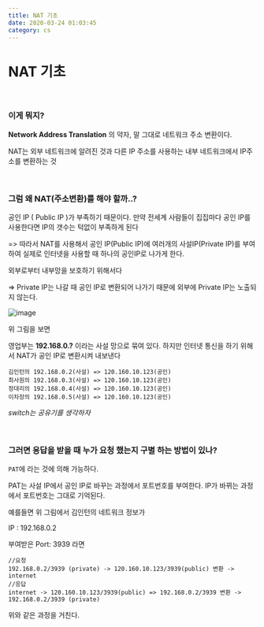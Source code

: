 ```yaml
---
title: NAT 기초
date: 2020-03-24 01:03:45
category: cs
---
```


# NAT 기초

<br/>

### 이게 뭐지?

**Network Address Translation** 의 약자, 말 그대로 네트워크 주소 변환이다.

NAT는 외부 네트워크에 알려진 것과 다른 IP 주소를 사용하는 내부 네트워크에서 IP주소를 변환하는 것

<br/>

### 그럼 왜 NAT(주소변환)를 해야 할까..?

공인 IP ( Public IP )가 부족하기 때문이다. 만약 전세계 사람들이 집집마다 공인 IP를 사용한다면 IP의 갯수는 턱없이 부족하게 된다

=> 따라서 NAT를 사용해서 공인 IP(Public IP)에 여러개의 사설IP(Private IP)를 부여하여 실제로 인터넷을 사용할 때 하나의 공인IP로 나가게 한다.

외부로부터 내부망을 보호하기 위해서다

=> Private IP는 나갈 때 공인 IP로 변환되어 나가기 때문에 외부에 Private IP는 노출되지 않는다.

![image](https://user-images.githubusercontent.com/39187116/77339078-9f05a980-6d6e-11ea-9e56-44fa9906835c.png)

위 그림을 보면

영업부는 **192.168.0.?** 이라는 사설 망으로 묶여 있다. 하지만 인터넷 통신을 하기 위해서 NAT가 공인 IP로 변환시켜 내보낸다

```
김인턴의 192.168.0.2(사설) => 120.160.10.123(공인)
최사원의 192.168.0.3(사설) => 120.160.10.123(공인)
정대리의 192.168.0.4(사설) => 120.160.10.123(공인)
이차장의 192.168.0.5(사설) => 120.160.10.123(공인)
```

_switch는 공유기를 생각하자_

<br/>

### 그러면 응답을 받을 때 누가 요청 했는지 구별 하는 방법이 있나?

`PAT`에 라는 것에 의해 가능하다.

PAT는 사설 IP에서 공인 IP로 바꾸는 과정에서 포트번호를 부여한다. IP가 바뀌는 과정에서 포트번호는 그대로 기억된다.

예를들면 위 그림에서 김인턴의 네트워크 정보가

IP : 192.168.0.2

부여받은 Port: 3939 라면

```
//요청
192.168.0.2/3939 (private) -> 120.160.10.123/3939(public) 변환 -> internet
//응답
internet -> 120.160.10.123/3939(public) => 192.168.0.2/3939 변환 -> 192.168.0.2/3939 (private)
```

위와 같은 과정을 거친다.



